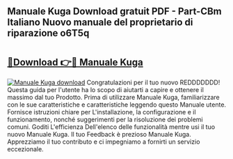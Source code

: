## Manuale Kuga Download gratuit PDF - Part-CBm Italiano Nuovo manuale del proprietario di riparazione o6T5q

# <h2><a href="http://dfbntrf.blite.top/?on=Manuale+Kuga">🔗Download 👉🔴 Manuale Kuga</a></h2>

[![Manuale Kuga download](https://i.imgur.com/lujVjoI.png)](http://dfbntrf.blite.top/?on=Manuale+Kuga)
Congratulazioni per il tuo nuovo REDDDDDDD! Questa guida per l'utente ha lo scopo di aiutarti a capire e ottenere il massimo dal tuo Prodotto. Prima di utilizzare Manuale Kuga, familiarizzare con le sue caratteristiche e caratteristiche leggendo questo Manuale utente. Fornisce istruzioni chiare per L'installazione, la configurazione e il funzionamento, nonché suggerimenti per la risoluzione dei problemi comuni. Goditi L'efficienza Dell'elenco delle funzionalità mentre usi il tuo nuovo Manuale Kuga. Il tuo Feedback è prezioso Manuale Kuga. Apprezziamo il tuo contributo e ci impegniamo a fornirti un servizio eccezionale.
